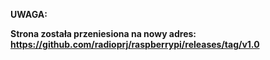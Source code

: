 **UWAGA:**

**Strona została przeniesiona na nowy adres:  https://github.com/radioprj/raspberrypi/releases/tag/v1.0**




